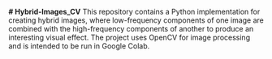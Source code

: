 **# Hybrid-Images_CV**
This repository contains a Python implementation for creating hybrid images, where low-frequency components of one image are combined with the high-frequency components of another to produce an interesting visual effect. The project uses OpenCV for image processing and is intended to be run in Google Colab.
